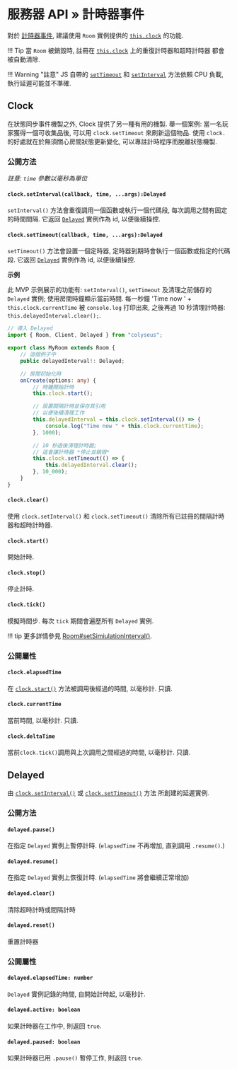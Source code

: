 # 服務器 API  &raquo; 計時器事件

對於 [計時器事件](https://www.w3.org/TR/2011/WD-html5-20110525/timers.html),
建議使用 `Room` 實例提供的 [`this.clock`](/server/room/#clock-clocktimer) 的功能.

!!! Tip
    當 `Room` 被銷毀時,
    註冊在 [`this.clock`](/server/room/#clock-clocktimer) 上的重復計時器和超時計時器
    都會被自動清除.

!!! Warning "註意"
    JS 自帶的 [`setTimeout`](https://developer.mozilla.org/en-US/docs/Web/API/WindowOrWorkerGlobalScope/setTimeout)
    和
    [`setInterval`](https://developer.mozilla.org/en-US/docs/Web/API/WindowOrWorkerGlobalScope/setInterval)
    方法依賴 CPU 負載, 執行延遲可能並不準確.

## Clock

在狀態同步事件機製之外, Clock 提供了另一種有用的機製. 舉一個案例: 當一名玩家獲得一個可收集品後, 可以用 `clock.setTimeout` 來刷新這個物品. 使用 `clock.` 的好處就在於無須關心房間狀態更新變化, 可以專註計時程序而脫離狀態機製.

### 公開方法

*註意: `time` 參數以毫秒為單位*

#### `clock.setInterval(callback, time, ...args):Delayed`

`setInterval()` 方法會重復調用一個函數或執行一個代碼段,
每次調用之間有固定的時間間隔.
它返回 [`Delayed`](#delayed) 實例作為 id, 以便後續操控.

#### `clock.setTimeout(callback, time, ...args):Delayed`

`setTimeout()` 方法會設置一個定時器,
定時器到期時會執行一個函數或指定的代碼段.
它返回 [`Delayed`](#delayed) 實例作為 id, 以便後續操控.

**示例**

此 MVP 示例展示的功能有: `setInterval()`, `setTimeout` 及清理之前儲存的 `Delayed` 實例; 使用房間時鐘顯示當前時間.
每一秒鐘 'Time now ' + `this.clock.currentTime` 被 `console.log` 打印出來, 之後再過 10 秒清理計時器: `this.delayedInterval.clear();`.

```typescript fct_label="TypeScript"
// 導入 Delayed
import { Room, Client, Delayed } from "colyseus";

export class MyRoom extends Room {
    // 這個例子中
    public delayedInterval!: Delayed;

    // 房間初始化時
    onCreate(options: any) {
        // 時鐘開始計時
        this.clock.start();

        // 設置間隔計時並保存其引用
        // 以便後續清理工作
        this.delayedInterval = this.clock.setInterval(() => {
            console.log("Time now " + this.clock.currentTime);
        }, 1000);

        // 10 秒過後清理計時器;
        // 這會讓計時器 *停止並銷毀*
        this.clock.setTimeout(() => {
            this.delayedInterval.clear();
        }, 10_000);
    }
}
```

#### `clock.clear()`

使用 `clock.setInterval()` 和 `clock.setTimeout()` 清除所有已註冊的間隔計時器和超時計時器.

#### `clock.start()`

開始計時.

#### `clock.stop()`

停止計時.

#### `clock.tick()`

模擬時間步. 每次 `tick` 期間會遍歷所有 `Delayed` 實例.

!!! tip
    更多詳情參見 [Room#setSimiulationInterval()](/server/room/#setsimulationinterval-callback-milliseconds166).

### 公開屬性

#### `clock.elapsedTime`

在 [`clock.start()`](#clockstart) 方法被調用後經過的時間, 以毫秒計. 只讀.

#### `clock.currentTime`

當前時間, 以毫秒計. 只讀.

#### `clock.deltaTime`

當前`clock.tick()`調用與上次調用之間經過的時間, 以毫秒計. 只讀.

## Delayed

由 [`clock.setInterval()`](#clocksetintervalcallback-time-args-delayed)
或 [`clock.setTimeout()`](#clocksettimeoutcallback-time-args-delayed) 方法
所創建的延遲實例.

### 公開方法

#### `delayed.pause()`

在指定 `Delayed` 實例上暫停計時. (`elapsedTime` 不再增加, 直到調用 `.resume()`.)

#### `delayed.resume()`

在指定 `Delayed` 實例上恢復計時. (`elapsedTime` 將會繼續正常增加)

#### `delayed.clear()`

清除超時計時或間隔計時

#### `delayed.reset()`

重置計時器

### 公開屬性

#### `delayed.elapsedTime: number`

`Delayed` 實例記錄的時間, 自開始計時起, 以毫秒計.

#### `delayed.active: boolean`

如果計時器在工作中, 則返回 `true`.

#### `delayed.paused: boolean`

如果計時器已用 `.pause()` 暫停工作, 則返回 `true`.


